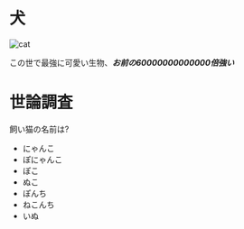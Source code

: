 # 犬

![cat](https://user-images.githubusercontent.com/31243896/94236145-b0ab5200-ff47-11ea-9d8f-83c8c46be68a.png)

この世で最強に可愛い生物、_**お前の60000000000000倍強い**_

# 世論調査

飼い猫の名前は?

* にゃんこ
* ぽにゃんこ
* ぽこ
* ぬこ
* ぽんち
* ねこんち
* いぬ
